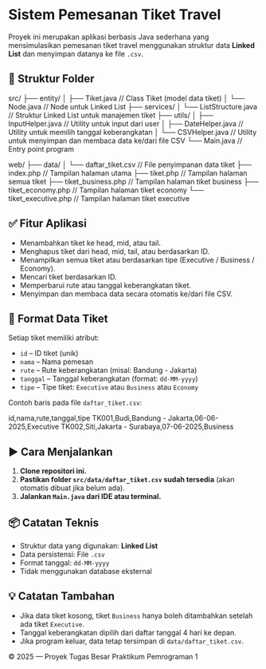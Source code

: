 # Sistem Pemesanan Tiket Travel

Proyek ini merupakan aplikasi berbasis Java sederhana yang mensimulasikan pemesanan tiket travel menggunakan struktur data **Linked List** dan menyimpan datanya ke file `.csv`.

## 📁 Struktur Folder

src/
├── entity/
│   ├── Tiket.java           // Class Tiket (model data tiket)
│   └── Node.java            // Node untuk Linked List
├── services/
│   └── ListStructure.java   // Struktur Linked List untuk manajemen tiket
├── utils/
│   ├── InputHelper.java     // Utility untuk input dari user
│   ├── DateHelper.java      // Utility untuk memilih tanggal keberangkatan
│   └── CSVHelper.java       // Utility untuk menyimpan dan membaca data ke/dari file CSV
└── Main.java                // Entry point program

web/
├── data/
│   └── daftar_tiket.csv     // File penyimpanan data tiket
├── index.php                // Tampilan halaman utama
├── tiket.php                // Tampilan halaman semua tiket
├── tiket_business.php       // Tampilan halaman tiket business
├── tiket_economy.php        // Tampilan halaman tiket economy
└── tiket_executive.php      // Tampilan halaman tiket executive


## ✅ Fitur Aplikasi

- Menambahkan tiket ke head, mid, atau tail.
- Menghapus tiket dari head, mid, tail, atau berdasarkan ID.
- Menampilkan semua tiket atau berdasarkan tipe (Executive / Business / Economy).
- Mencari tiket berdasarkan ID.
- Memperbarui rute atau tanggal keberangkatan tiket.
- Menyimpan dan membaca data secara otomatis ke/dari file CSV.

## 📝 Format Data Tiket

Setiap tiket memiliki atribut:

- `id` – ID tiket (unik)
- `nama` – Nama pemesan
- `rute` – Rute keberangkatan (misal: Bandung - Jakarta)
- `tanggal` – Tanggal keberangkatan (format: `dd-MM-yyyy`)
- `tipe` – Tipe tiket: `Executive` atau `Business` atau `Economy` 

Contoh baris pada file `daftar_tiket.csv`:

id,nama,rute,tanggal,tipe
TK001,Budi,Bandung - Jakarta,06-06-2025,Executive
TK002,Siti,Jakarta - Surabaya,07-06-2025,Business

## ▶️ Cara Menjalankan

1. **Clone repositori ini.**
2. **Pastikan folder `src/data/daftar_tiket.csv` sudah tersedia** (akan otomatis dibuat jika belum ada).
3. **Jalankan `Main.java` dari IDE atau terminal.**

## 📦 Catatan Teknis

- Struktur data yang digunakan: **Linked List**
- Data persistensi: File `.csv`
- Format tanggal: `dd-MM-yyyy`
- Tidak menggunakan database eksternal

## 💡 Catatan Tambahan

- Jika data tiket kosong, tiket `Business` hanya boleh ditambahkan setelah ada tiket `Executive`.
- Tanggal keberangkatan dipilih dari daftar tanggal 4 hari ke depan.
- Jika program keluar, data tetap tersimpan di `data/daftar_tiket.csv`.


© 2025 — Proyek Tugas Besar Praktikum Pemrograman 1
